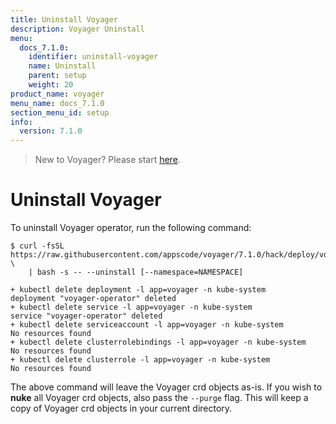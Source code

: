 ```yaml
---
title: Uninstall Voyager
description: Voyager Uninstall
menu:
  docs_7.1.0:
    identifier: uninstall-voyager
    name: Uninstall
    parent: setup
    weight: 20
product_name: voyager
menu_name: docs_7.1.0
section_menu_id: setup
info:
  version: 7.1.0
---
```


> New to Voyager? Please start [here](/docs/7.1.0/concepts/overview).

# Uninstall Voyager

To uninstall Voyager operator, run the following command:

```console
$ curl -fsSL https://raw.githubusercontent.com/appscode/voyager/7.1.0/hack/deploy/voyager.sh \
    | bash -s -- --uninstall [--namespace=NAMESPACE]

+ kubectl delete deployment -l app=voyager -n kube-system
deployment "voyager-operator" deleted
+ kubectl delete service -l app=voyager -n kube-system
service "voyager-operator" deleted
+ kubectl delete serviceaccount -l app=voyager -n kube-system
No resources found
+ kubectl delete clusterrolebindings -l app=voyager -n kube-system
No resources found
+ kubectl delete clusterrole -l app=voyager -n kube-system
No resources found
```

The above command will leave the Voyager crd objects as-is. If you wish to **nuke** all Voyager crd objects, also pass the `--purge` flag. This will keep a copy of Voyager crd objects in your current directory.
